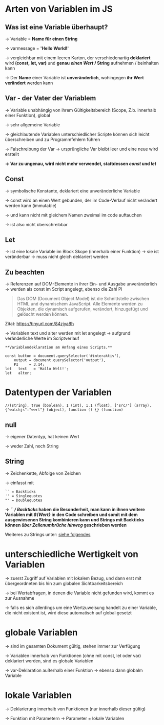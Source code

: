 # Arten von Variablen im JS

## Was ist eine Variable überhaupt?

-> Variable = **Name für einen String**

-> varmessage = **'Hello World!'**

-> vergleichbar mit einem leeren Karton, der verschiedenartig **deklariert** wird **(const, let, var)** und **genau _einen Wert_ / String** aufnehmen / beinhalten kann

-> Der **Name** einer Variable ist **unveränderlich**, wohingegen **ihr Wert verändert** werden kann

## Var - der Vater der Variablem

-> Variable unabhängig von ihrem Gültigkeitsbereich (Scope, Z.b. innerhalb einer Funktion), global

-> sehr allgemeine Variable

-> gleichlautende Variablen unterschiedlicher Scripte können sich leicht überschreiben und zu Programmfehlern führen

-> Falschreibung der Var -> ursprüngliche Var bleibt leer und eine neue wird erstellt

**-> Var zu ungenau, wird nicht mehr verwendet, stattdessen _const_ und _let_**

## Const

-> symbolische Konstante, deklariert eine unveränderliche Variable

-> const wird an einen Wert gebunden, der im Code-Verlauf nicht verändert werden kann (immutable)

-> und kann nicht mit gleichem Namen zweimal im code auftauchen

-> ist also nicht überschreibbar

## Let

-> ist eine lokale Variable im Block Skope (innerhalb einer Funktion)
-> sie ist veränderbar
-> muss nicht gleich deklariert werden

## Zu beachten

-> Referenzen auf DOM-Elemente in ihrer Ein- und Ausgabe unveränderlich -> werden als const im Script angelegt, ebenso die Zahl PI

> Das DOM (Document Object Model) ist die Schnittstelle 
> zwischen HTML und dynamischem JavaScript. Alle Elemente 
> werden zu Objekten, die dynamisch aufgerufen, 
> verändert, hinzugefügt und gelöscht werden können.

Zitat: <https://tinyurl.com/84zjya8h>

-> Variablen text und alter werden mit let angelegt -> aufgrund veränderliche Werte im Scriptverlauf

    **Variablendeklaration am Anfang eines Scripts.**

    const button = document.querySelector('#interaktiv'),
        output = document.querySelector('output'),
        PI     = 3.14; 
    let   text   = 'Hallo Welt!';
    let   alter;

# Datentypen der Variablen

    //(string), true (boolean), 1 (int), 1.1 (float), ['src/'] (array), {"watchjs":"wert"} (object), function () {} (function)

## null

-> eigener Datentyp, hat keinen Wert

-> weder Zahl, noch String

## String

-> Zeichenkette, Abfolge von Zeichen

-> einfasst mit 

    `` = Backticks
    '' = Singlequotes
    "" = Doublequotes

**-> _`` / Backticks_ haben die Besonderheit, man kann in ihnen weitere Variablen mit _${Wert}_ in den Code schreiben und somit mit dem ausgewiesenen String kombinieren kann und Strings mit Backticks können _über Zeilenumbrüche hinweg_ geschrieben werden**

Weiteres zu Strings unter: <a href="string.md">siehe folgendes</a>

# unterschiedliche Wertigkeit von Variablen

-> zuerst Zugriff auf Variablen mit lokalem Bezug, und dann erst mit übergeordneten bis hin zum globalen Sichtbarkeitsbereich

-> bei Wertabfragen, in denen die Variable nicht gefunden wird, kommt es zur Ausnahme

-> falls es sich allerdings um eine Wertzuweisung handelt zu einer Variable, die nicht existent ist, wird diese automatisch auf global gesetzt

# globale Variablen

-> sind im gesamten Dokument gültig, stehen immer zur Verfügung

-> Variablen innerhalb von Funktionen (ohne mit const, let oder var) deklariert werden, sind es globale Variablen

-> var-Deklaration außerhalb einer Funktion -> ebenso dann globalm Variable

# lokale Variablen

-> Deklarierung innerhalb von Funktionen (nur innerhalb dieser gültig)

-> Funktion mit Parametern -> Parameter = lokale Variablen